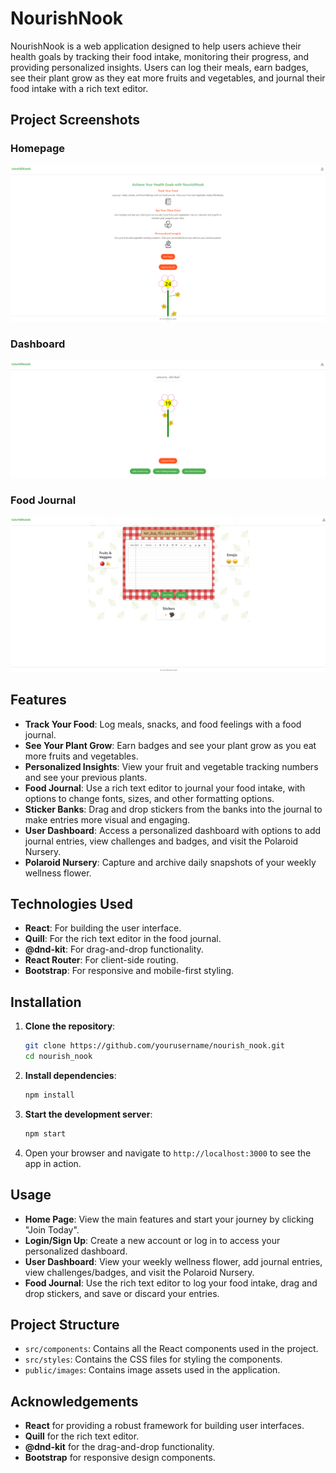 # NourishNook

NourishNook is a web application designed to help users achieve their health goals by tracking their food intake, monitoring their progress, and providing personalized insights. Users can log their meals, earn badges, see their plant grow as they eat more fruits and vegetables, and journal their food intake with a rich text editor.


## Project Screenshots

### Homepage
![Homepage](public/assets/homepage.png)

### Dashboard
![Dashboard](public/assets/dashboard.png)

### Food Journal
![Food Journal](public/assets/journal.png)


## Features

- **Track Your Food**: Log meals, snacks, and food feelings with a food journal.
- **See Your Plant Grow**: Earn badges and see your plant grow as you eat more fruits and vegetables.
- **Personalized Insights**: View your fruit and vegetable tracking numbers and see your previous plants.
- **Food Journal**: Use a rich text editor to journal your food intake, with options to change fonts, sizes, and other formatting options.
- **Sticker Banks**: Drag and drop stickers from the banks into the journal to make entries more visual and engaging.
- **User Dashboard**: Access a personalized dashboard with options to add journal entries, view challenges and badges, and visit the Polaroid Nursery.
- **Polaroid Nursery**: Capture and archive daily snapshots of your weekly wellness flower.

## Technologies Used

- **React**: For building the user interface.
- **Quill**: For the rich text editor in the food journal.
- **@dnd-kit**: For drag-and-drop functionality.
- **React Router**: For client-side routing.
- **Bootstrap**: For responsive and mobile-first styling.

## Installation

1. **Clone the repository**:
    ```sh
    git clone https://github.com/yourusername/nourish_nook.git
    cd nourish_nook
    ```

2. **Install dependencies**:
    ```sh
    npm install
    ```

3. **Start the development server**:
    ```sh
    npm start
    ```

4. Open your browser and navigate to `http://localhost:3000` to see the app in action.

## Usage

- **Home Page**: View the main features and start your journey by clicking "Join Today".
- **Login/Sign Up**: Create a new account or log in to access your personalized dashboard.
- **User Dashboard**: View your weekly wellness flower, add journal entries, view challenges/badges, and visit the Polaroid Nursery.
- **Food Journal**: Use the rich text editor to log your food intake, drag and drop stickers, and save or discard your entries.

## Project Structure

- `src/components`: Contains all the React components used in the project.
- `src/styles`: Contains the CSS files for styling the components.
- `public/images`: Contains image assets used in the application.

## Acknowledgements

- **React** for providing a robust framework for building user interfaces.
- **Quill** for the rich text editor.
- **@dnd-kit** for the drag-and-drop functionality.
- **Bootstrap** for responsive design components.
